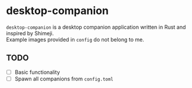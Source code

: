 # desktop-companion
`desktop-companion` is a desktop companion application written in Rust and inspired by Shimeji. <br/>
Example images provided in `config` do not belong to me.

## TODO
- [ ] Basic functionality
- [ ] Spawn all companions from `config.toml`
